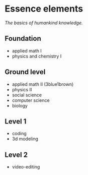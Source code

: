 # Essence elements
_The basics of humankind knowledge._

## Foundation
- applied math I
- physics and chemistry I

## Ground level
- applied math II (3blue1brown)
- physics II
- social science
- computer science
- biology

## Level 1
- coding
- 3d modeling

## Level 2
- video-editing
<!--stackedit_data:
eyJoaXN0b3J5IjpbMTk0MDUzMzA2MF19
-->
